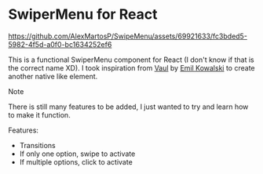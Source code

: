 # SwiperMenu for React


https://github.com/AlexMartosP/SwipeMenu/assets/69921633/fc3bded5-5982-4f5d-a0f0-bc1634252ef6


This is a functional SwiperMenu component for React (I don't know if that is the correct name XD). I took inspiration from [Vaul](https://github.com/emilkowalski/vaul) by [Emil Kowalski](https://github.com/emilkowalski) to create another native like element.

> [!NOTE]
> There is still many features to be added, I just wanted to try and learn how to make it function.

Features:

- Transitions
- If only one option, swipe to activate
- If multiple options, click to activate
